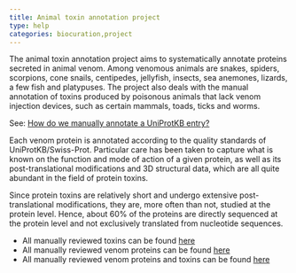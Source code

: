 ```yaml
---
title: Animal toxin annotation project
type: help
categories: biocuration,project
---
```


The animal toxin annotation project aims to systematically annotate proteins secreted in animal venom. Among venomous animals are snakes, spiders, scorpions, cone snails, centipedes, jellyfish, insects, sea anemones, lizards, a few fish and platypuses. The project also deals with the manual annotation of toxins produced by poisonous animals that lack venom injection devices, such as certain mammals, toads, ticks and worms.

See: [How do we manually annotate a UniProtKB entry?](https://www.uniprot.org/help/manual_curation)

Each venom protein is annotated according to the quality standards of UniProtKB/Swiss-Prot. Particular care has been taken to capture what is known on the function and mode of action of a given protein, as well as its post-translational modifications and 3D structural data, which are all quite abundant in the field of protein toxins.

Since protein toxins are relatively short and undergo extensive post-translational modifications, they are, more often than not, studied at the protein level. Hence, about 60% of the proteins are directly sequenced at the protein level and not exclusively translated from nucleotide sequences.

- All manually reviewed toxins can be found [here](https://www.uniprot.org/uniprotkb/?query=taxonomy%3Ametazoa+AND+keyword%3Atoxin+AND+reviewed%3Atrue)
- All manually reviewed venom proteins can be found [here](https://www.uniprot.org/uniprotkb/?query=taxonomy%3A%22Metazoa+%5B33208%5D%22+annotation%3A%28type%3A%22tissue+specificity%22+venom%29+reviewed%3Atrue)
- All manually reviewed venom proteins and toxins can be found [here](<https://www.uniprot.org/uniprotkb/?query=taxonomy%3A%22Metazoa+%5B33208%5D%22+and+(keyword%3Atoxin+OR+annotation%3A(type%3A%22tissue+specificity%22+venom))+AND+reviewed%3Atrue>)
